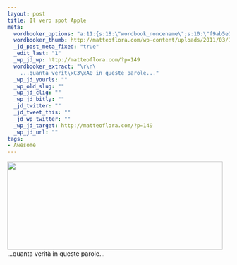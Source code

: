 ```yaml
--- 
layout: post
title: Il vero spot Apple
meta: 
  wordbooker_options: "a:11:{s:18:\"wordbook_noncename\";s:10:\"f9ab5e1776\";s:18:\"wordbook_page_post\";s:15:\"131388540210117\";s:18:\"wordbook_orandpage\";s:1:\"2\";s:23:\"wordbook_default_author\";s:1:\"1\";s:23:\"wordbook_extract_length\";s:3:\"256\";s:19:\"wordbook_actionlink\";s:3:\"200\";s:26:\"wordbooker_publish_default\";s:2:\"on\";s:18:\"wordbook_attribute\";s:8:\"BlogPost\";s:24:\"wordbooker_status_update\";s:2:\"on\";s:29:\"wordbooker_status_update_text\";s:26:\": Post :  %title% - %link%\";s:20:\"wordbook_comment_get\";s:2:\"on\";}"
  wordbooker_thumb: http://matteoflora.com/wp-content/uploads/2011/03/110304-ipad2-04.jpg
  _jd_post_meta_fixed: "true"
  _edit_last: "1"
  _wp_jd_wp: http://matteoflora.com/?p=149
  wordbooker_extract: "\r\n\
    ...quanta verit\xC3\xA0 in queste parole..."
  _wp_jd_yourls: ""
  _wp_old_slug: ""
  _wp_jd_clig: ""
  _wp_jd_bitly: ""
  _jd_twitter: ""
  _jd_tweet_this: ""
  _jd_wp_twitter: ""
  _wp_jd_target: http://matteoflora.com/?p=149
  _wp_jd_url: ""
tags: 
- Awesome
---
```

<a href="http://matteoflora.com/wp-content/uploads/2011/03/110304-ipad2-04.jpg"><img src="http://matteoflora.com/wp-content/uploads/2011/03/110304-ipad2-04.jpg" alt="" title="110304-ipad2-04" width="488" height="200" class="aligncenter size-full wp-image-150" /></a>
...quanta verità in queste parole...
